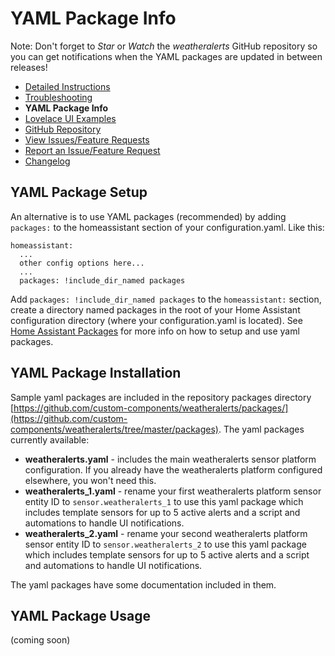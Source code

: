 # YAML Package Info

Note: Don't forget to *Star* or *Watch* the *weatheralerts* GitHub repository so you can get notifications when the YAML packages are updated in between releases!

  * [Detailed Instructions](DOCUMENTATION.md)
  * [Troubleshooting](TROUBLESHOOTING.md)
  * **YAML Package Info**
  * [Lovelace UI Examples](LOVELACE_EXAMPLES.md)
  * [GitHub Repository](https://github.com/custom-components/weatheralerts)
  * [View Issues/Feature Requests](https://github.com/custom-components/weatheralerts/issues)
  * [Report an Issue/Feature Request](https://github.com/custom-components/weatheralerts/issues/new/choose)
  * [Changelog](/CHANGELOG.md)


## YAML Package Setup
 An alternative is to use YAML packages (recommended) by adding `packages:` to the homeassistant section of your configuration.yaml. Like this:

```
homeassistant:
  ...
  other config options here...
  ...
  packages: !include_dir_named packages
```

Add `packages: !include_dir_named packages` to the `homeassistant:` section, create a directory named packages in the root of your Home Assistant configuration directory (where your configuration.yaml is located). See [Home Assistant Packages](https://www.home-assistant.io/docs/configuration/packages/) for more info on how to setup and use yaml packages. 


## YAML Package Installation
Sample yaml packages are included in the repository packages directory [https://github.com/custom-components/weatheralerts/packages/](https://github.com/custom-components/weatheralerts/tree/master/packages). The yaml packages currently available:
* **weatheralerts.yaml** - includes the main weatheralerts sensor platform configuration. If you already have the weatheralerts platform configured elsewhere, you won't need this.
* **weatheralerts_1.yaml** - rename your first weatheralerts platform sensor entity ID to `sensor.weatheralerts_1` to use this yaml package which includes template sensors for up to 5 active alerts and a script and automations to handle UI notifications.
* **weatheralerts_2.yaml** - rename your second weatheralerts platform sensor entity ID to `sensor.weatheralerts_2` to use this yaml package which includes template sensors for up to 5 active alerts and a script and automations to handle UI notifications.

The yaml packages have some documentation included in them.


## YAML Package Usage

(coming soon)
